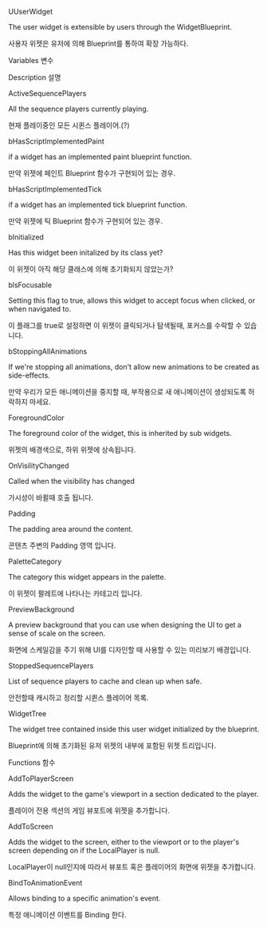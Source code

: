UUserWidget

The user widget is extensible by users through the WidgetBlueprint.

사용자 위젯은 유저에 의해 Blueprint를 통하여 확장 가능하다.



Variables 변수

Description 설명

ActiveSequencePlayers

All the sequence players currently playing.

현재 플레이중인 모든 시퀸스 플레이어.(?)



bHasScriptImplementedPaint

if a widget has an implemented paint blueprint function.

만약 위젯에 페인트 Blueprint 함수가 구현되어 있는 경우.



bHasScriptImplementedTick

if a widget has an implemented tick blueprint function.

만약 위젯에 틱 Blueprint 함수가 구현되어 있는 경우.



bInitialized

Has this widget been initalized by its class yet?

이 위젯이 아직 해당 클래스에 의해 초기화되지 않았는가?



blsFocusable

Setting this flag to true, allows this widget to accept focus when clicked, or when navigated to.

이 플래그를 true로 설정하면 이 위젯이 클릭되거나 탐색될때, 포커스를 수락할 수 있습니다.



bStoppingAllAnimations

If we're stopping all animations, don't allow new animations to be created as side-effects.

만약 우리가 모든 애니메이션을 중지할 때, 부작용으로 새 애니메이션이 생성되도록 허락하지 마세요.



ForegroundColor

The foreground color of the widget, this is inherited by sub widgets.

위젯의 배경색으로, 하위 위젯에 상속됩니다.



OnVisilityChanged

Called when the visibility has changed

가시성이 바뀔때 호출 됩니다.



Padding

The padding area around the content.

콘텐츠 주변의 Padding 영역 입니다.



PaletteCategory

The category this widget appears in the palette.

이 위젯이 팔레트에 나타나는 카테고리 입니다.



PreviewBackground

A preview background that you can use when designing the UI to get a sense of scale on the screen.

화면에 스케일감을 주기 위해 UI를 디자인할 때 사용할 수 있는 미리보기 배경입니다.



StoppedSequencePlayers

List of sequence players to cache and clean up when safe.

안전할때 캐시하고 정리할 시퀸스 플레이어 목록.



WidgetTree

The widget tree contained inside this user widget initialized by the blueprint.

Blueprint에 의해 초기화된 유저 위젯의 내부에 포함된 위젯 트리입니다.



Functions 함수



AddToPlayerScreen

Adds the widget to the game's viewport in a section dedicated to the player.

플레이어 전용 섹션의 게임 뷰포트에 위젯을 추가합니다.



AddToScreen

Adds the widget to the screen, either to the viewport or to the player's screen depending on if the LocalPlayer is null.

LocalPlayer이 null인지에 따라서 뷰포트 혹은 플레이어의 화면에 위젯을 추가합니다.



BindToAnimationEvent

Allows binding to a specific animation's event.

특정 애니메이션 이벤트를 Binding 한다.







